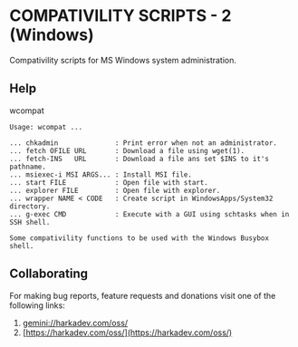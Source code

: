 COMPATIVILITY SCRIPTS - 2 (Windows)
===================================

Compativility scripts for MS Windows system administration.

## Help

wcompat

    Usage: wcompat ...
    
    ... chkadmin              : Print error when not an administrator.
    ... fetch OFILE URL       : Download a file using wget(1).
    ... fetch-INS   URL       : Download a file ans set $INS to it's pathname.
    ... msiexec-i MSI ARGS... : Install MSI file.
    ... start FILE            : Open file with start.
    ... explorer FILE         : Open file with explorer.
    ... wrapper NAME < CODE   : Create script in WindowsApps/System32 directory.
    ... g-exec CMD            : Execute with a GUI using schtasks when in SSH shell.
    
    Some compativility functions to be used with the Windows Busybox shell.

## Collaborating

For making bug reports, feature requests and donations visit
one of the following links:

1. [gemini://harkadev.com/oss/](gemini://harkadev.com/oss/)
2. [https://harkadev.com/oss/](https://harkadev.com/oss/)
